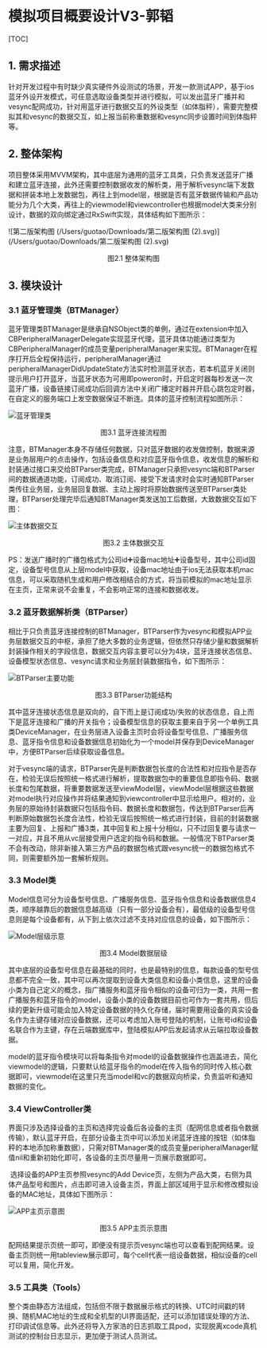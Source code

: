 # 模拟项目概要设计V3-郭韬



[TOC]



## 1. 需求描述

​		针对开发过程中有时缺少真实硬件外设测试的场景，开发一款测试APP，基于ios蓝牙外设开发模式，可任意选取设备类型并进行模拟，可以发出蓝牙广播并和vesync配网成功，针对用蓝牙进行数据交互的外设类型（如体脂秤），需要完整模拟其和vesync的数据交互，如上报当前称重数据和vesync同步设置时间到体脂秤等。



## 2. 整体架构

​		项目整体采用MVVM架构，其中底层为通用的蓝牙工具类，只负责发送蓝牙广播和建立蓝牙连接，此外还需要控制数据收发的解析类，用于解析vesync端下发数据和拼装本地上发数据包，再往上到model层，根据是否有蓝牙数据传输和产品功能分为几个大类，再往上的viewmodel和viewcontroller也根据model大类来分别设计，数据的双向绑定通过RxSwift实现，具体结构如下图所示：

![第二版架构图 (/Users/guotao/Downloads/第二版架构图 (2).svg)](/Users/guotao/Downloads/第二版架构图 (2).svg)

<center>图2.1 整体架构图</center>



## 3. 模块设计

### 3.1 蓝牙管理类（BTManager）

​		蓝牙管理类BTManager是继承自NSObject类的单例，通过在extension中加入CBPeripheralManagerDelegate实现蓝牙代理，蓝牙具体功能通过类型为CBPeripheralManager的成员变量peripheralManager来实现。BTManager在程序打开后全程保持运行，peripheralManager通过peripheralManagerDidUpdateState方法实时检测蓝牙状态，若本机蓝牙关闭则提示用户打开蓝牙，当蓝牙状态为可用即poweron时，开启定时器每秒发送一次蓝牙广播，设备链接订阅成功后回调方法中关闭广播定时器并开启心跳包定时器，在自定义的服务端口上发空数据保证不断连。具体的蓝牙控制流程如图所示：

![蓝牙管理类](/Users/guotao/Downloads/蓝牙管理类.svg)

<center>图3.1 蓝牙连接流程图</center>

​		注意，BTManager本身不存储任何数据，只对蓝牙数据的收发做控制，数据来源是业务层用户的点击操作，包括设备信息和对应蓝牙指令信息，收发信息的解析和封装通过接口来交给BTParser类完成，BTManager只承担vesync端和BTParser间的数据通道功能，订阅成功、取消订阅、接受下发请求时会实时通知BTParser类传往业务层，业务层回复数据、主动上报时将原始数据传送至BTParser类处理，BTParser处理完毕后通知BTManager类发送加工后数据，大致数据交互如下图：

![主体数据交互](/Users/guotao/Downloads/主体数据交互.svg)

<center>图3.2 主体数据交互</center>

​		PS：发送广播时的广播包格式为公司id➕设备mac地址➕设备型号，其中公司id固定，设备型号信息从上层model中获取，设备mac地址由于ios无法获取本机mac信息，可以采取随机生成和用户修改相结合的方式，将当前模拟的mac地址显示在主页，正常来说不会重复，不会影响正常的连接和数据收发。



### 3.2 蓝牙数据解析类（BTParser）

​		相比于只负责蓝牙连接控制的BTManager，BTParser作为vesync和模拟APP业务层数据交互的中枢，承担了绝大多数的业务逻辑，但依然只存储少量和数据解析封装操作相关的字段信息，数据交互内容主要可以分为4块，蓝牙连接状态信息、设备模型状态信息、vesync请求和业务层封装数据指令，如下图所示：

![BTParser主要功能](/Users/guotao/Downloads/BTParser主要功能.svg)

<center>图3.3 BTParser功能结构</center>

​		其中蓝牙连接状态信息是双向的，自下而上是订阅成功/失败的状态信息，自上而下是蓝牙连接和广播的开关指令；设备模型信息的获取主要来自于另一个单例工具类DeviceManager，在业务层进入设备主页时会将设备型号信息、广播服务信息、蓝牙指令信息和设备数据信息初始化为一个model并保存到DeviceManager中，方便BTParser后续获取设备信息。

​		对于vesync端的请求，BTParser先是判断数据包长度的合法性和对应指令是否存在，检验无误后按照统一格式进行解析，提取数据包中的重要信息即指令码、数据长度和包尾数据，将重要数据发送至viewModel层，viewModel层根据这些数据对model执行对应操作并将结果通知到viewcontroller中显示给用户。相对的，业务层的原始待封装数据只包括指令码、数据长度和数据包，传达到BTParser后再判断原始数据包长度合法性，检验无误后按照统一格式进行封装，目前的封装数据主要为回复、上报和广播3类，其中回复和上报十分相似，只不过回复要与请求一一对应，并且不用从vc层接受用户选定的指令码和数据。一般情况下BTParser类不会有改动，除非新接入第三方产品的数据包格式跟vesync统一的数据包格式不同，则需要额外加一套解析规则。



### 3.3 Model类

​		Model信息可分为设备型号信息、广播服务信息、蓝牙指令信息和设备数据信息4类，顺序越靠后的数据信息越高级（只有一部分设备会有），最低级的设备型号信息则是每个设备都有，从下到上依次过滤不支持对应信息的设备，如下图所示：

![Model层级示意](/Users/guotao/Downloads/Model层级示意.svg)

<center>图3.4 Model数据层级</center>

​		其中底层的设备型号信息在最基础的同时，也是最特别的信息，每款设备的型号信息都不完全一致，其中可以再次提取到设备大类信息和设备小类信息，这里的设备小类为自己定义的概念，指广播服务和蓝牙指令相似的设备可归为一类，共用一套广播服务和蓝牙指令的model，设备小类的设备数据目前也可作为一套共用，但后续的更新升级可能会加入特定设备数据的持久化存储，届时需要用设备的真实设备名作为主键存储对应设备数据，还可以考虑加入账号登陆的机制，让账号id和设备名联合作为主键，存在云端数据库中，登陆模拟APP后发起请求从云端拉取设备数据。

​		model的蓝牙指令模块可以将每条指令对model的设备数据操作也涵盖进去，简化viewmodel的逻辑，只要默认给蓝牙指令的model在传入指令的同时传入核心数据即可，viewmodel在这里只充当model和vc的数据双向桥梁，负责监听和通知数据的变化。

### 3.4 ViewController类

​		界面只涉及选择设备的主页和选择完设备后各设备的主页（配网信息或者指令数据传输），默认蓝牙开启，在部分设备主页中可以添加关闭蓝牙连接的按钮（如体脂秤的本地添加称重数据），只需对BTManager类的成员变量peripheralManager赋值nil和重新初始化即可，各设备的主页尽量用一页展示数据即可。

​		选择设备的APP主页参照vesync的Add Device页，左侧为产品大类，右侧为具体产品型号和图片，点击即可进入设备主页，界面上部区域用于显示和修改模拟设备的MAC地址，具体如下图所示：

![APP主页示意图](/Users/guotao/Downloads/APP主页示意图.svg)

<center>图3.5 APP主页示意图</center>

​		配网结果提示页统一即可，即便没有提示页vesync端也可以查看到配网结果。设备主页则统一用tableview展示即可，每个cell代表一组设备数据，相似设备的cell可以复用，简化开发。

### 3.5 工具类（Tools）

​		整个类由静态方法组成，包括但不限于数据展示格式的转换、UTC时间戳的转换、随机MAC地址的生成和全机型的UI界面适配，还可以添加错误处理的方法、打印调试信息等。此外还将导入方家浩的日志抓取工具pod，实现脱离xcode真机测试的控制台日志显示，更加便于测试人员测试。

